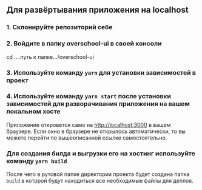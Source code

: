 ## Для развёртывания приложения на localhost

### 1. Склонируйте репозиторий себе
### 2. Войдите в папку overschool-ui в своей консоли
cd ....путь к папке.../overschool-ui
### 3. Используйте команду `yarn` для установки зависимостей в проект
### 4. Используйте команду `yarn start` после установки зависимостей для разворачивания приложения на вашем локальном хосте

Приложение откровется само на [http://localhost:3000](http://localhost:3000) в вашем браузере.
Если окно в браузере не открылось автоматически, то вы можете перейти по вышеописанной ссылке самостоятельно.

###  Для создания билда и выгрузки его на хостинг используйте команду `yarn build`
После чего в рутовой папке директории проекта будет создана папка `build` в которой будут находиться все необходимые файлы для деплоя.
